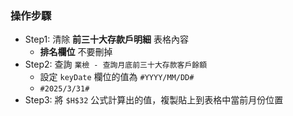 ### 操作步驟
- Step1: 清除 **前三十大存款戶明細** 表格內容
    - **排名欄位** 不要刪掉
- Step2: 查詢 `業檢 - 查詢月底前三十大存款客戶餘額`
    - 設定 `keyDate` 欄位的值為 `#YYYY/MM/DD#`
    - `#2025/3/31#`
- Step3: 將 `$H$32` 公式計算出的值，複製貼上到表格中當前月份位置
